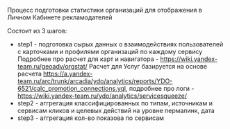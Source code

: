 Процесс подготовки статистики организаций для отображения в Личном Кабинете рекламодателей

Состоит из 3 шагов:
* step1 - подготовка сырых данных о взаимодействиях пользователей с карточками и профилями организаций по каждому сервису
Подробнее про расчет для карт и навигатора - https://wiki.yandex-team.ru/geoadv/orgstat/
Расчет для Услуг базируется на основе расчета https://a.yandex-team.ru/arc/trunk/arcadia/ydo/analytics/reports/YDO-6521/calc_promotion_connections.yql, подробнее про логи - https://wiki.yandex-team.ru/ydo/analytics/servicesqueeze/
* step2 - аггрегация классифицированных по типам, источникам и сервисам кликов и целевых действий на уровне пермалинк, дата
* step3 - аггрегация кол-во показова по сервисам

